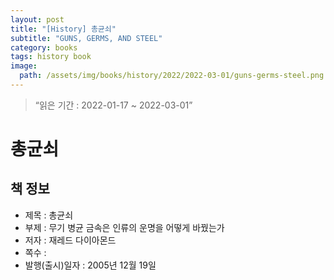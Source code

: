 ```yaml
---
layout: post
title: "[History] 총균쇠"
subtitle: "GUNS, GERMS, AND STEEL"
category: books
tags: history book
image:
  path: /assets/img/books/history/2022/2022-03-01/guns-germs-steel.png
---
```


> “읽은 기간 : 2022-01-17 ~ 2022-03-01”

# 총균쇠

## 책 정보
- 제목 : 총균쇠
- 부제 : 무기 병균 금속은 인류의 운명을 어떻게 바꿨는가
- 저자 : 재레드 다이아몬드
- 쪽수 :
- 발행(출시)일자 : 2005년 12월 19일